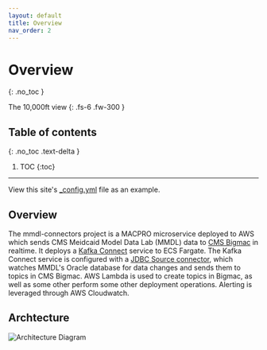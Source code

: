 ```yaml
---
layout: default
title: Overview
nav_order: 2
---
```


# Overview
{: .no_toc }

The 10,000ft view
{: .fs-6 .fw-300 }

## Table of contents
{: .no_toc .text-delta }

1. TOC
{:toc}

---

View this site's [\_config.yml](https://github.com/cmsgov/mmdl-connectors/tree/main/_config.yml) file as an example.

## Overview

The mmdl-connectors project is a MACPRO microservice deployed to AWS which sends CMS Meidcaid Model Data Lab (MMDL) data to [CMS Bigmac](https://github.com/cmsgov/cms-bigmac) in realtime.  It deploys a [Kafka Connect](https://docs.confluent.io/platform/current/connect/index.html) service to ECS Fargate.  The Kafka Connect service is configured with a [JDBC Source connector](https://docs.confluent.io/kafka-connectors/jdbc/current/index.html), which watches MMDL's Oracle database for data changes and sends them to topics in CMS Bigmac.  AWS Lambda is used to create topics in Bigmac, as well as some other perform some other deployment operations.  Alerting is leveraged through AWS Cloudwatch.  

## Archtecture

![Architecture Diagram](../../../assets/architecture.svg)
